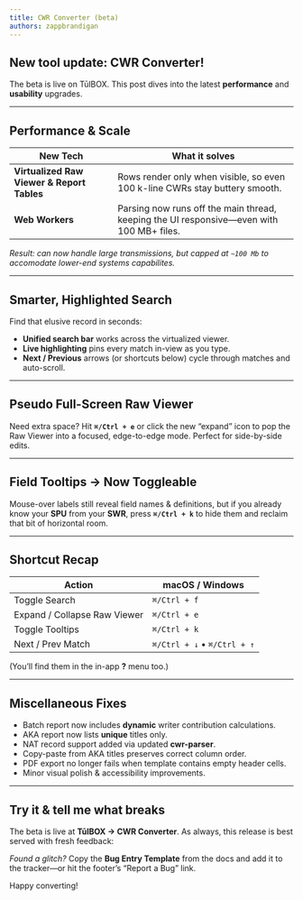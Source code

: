 ```yaml
---
title: CWR Converter (beta)
authors: zappbrandigan
---
```


## New tool update: **CWR Converter**!

The beta is live on TūlBOX.
This post dives into the latest **performance** and **usability** upgrades.

<!-- truncate -->
---

## Performance & Scale

| New Tech | What it solves |
| -------- | -------------- |
| **Virtualized Raw Viewer & Report Tables** | Rows render only when visible, so even 100 k-line CWRs stay buttery smooth. |
| **Web Workers** | Parsing now runs off the main thread, keeping the UI responsive—even with 100 MB+ files. |

*Result: can now handle large transmissions, but capped at `~100 Mb` to accomodate lower-end systems capabilites.*

---

## Smarter, Highlighted Search

Find that elusive record in seconds:

* **Unified search bar** works across the virtualized viewer.  
* **Live highlighting** pins every match in-view as you type.  
* **Next / Previous** arrows (or shortcuts below) cycle through matches and auto-scroll.

---

## Pseudo Full-Screen Raw Viewer

Need extra space? Hit **`⌘/Ctrl + e`** or click the new “expand” icon to pop the Raw Viewer into a focused, edge-to-edge mode. Perfect for side-by-side edits.

---

## Field Tooltips → Now Toggleable

Mouse-over labels still reveal field names & definitions, but if you already know your **SPU** from your **SWR**, press **`⌘/Ctrl + k`** to hide them and reclaim that bit of horizontal room.

---

## Shortcut Recap

| Action | macOS / Windows |
| ------ | --------------- |
| Toggle Search | `⌘/Ctrl + f` |
| Expand / Collapse Raw Viewer | `⌘/Ctrl + e` |
| Toggle Tooltips | `⌘/Ctrl + k` |
| Next / Prev Match | `⌘/Ctrl + ↓` • `⌘/Ctrl + ↑` |

(You’ll find them in the in-app **?** menu too.)

---

## Miscellaneous Fixes

* Batch report now includes **dynamic** writer contribution calculations.
* AKA report now lists **unique** titles only.  
* NAT record support added via updated **cwr-parser**.  
* Copy-paste from AKA titles preserves correct column order.  
* PDF export no longer fails when template contains empty header cells.  
* Minor visual polish & accessibility improvements.

---

## Try it & tell me what breaks

The beta is live at **TūlBOX → CWR Converter**. As always, this release is best served with fresh feedback:

*Found a glitch?* Copy the **Bug Entry Template** from the docs and add it to the tracker—or hit the footer’s “Report a Bug” link.

Happy converting! 
